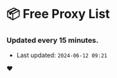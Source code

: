 # :package: Free Proxy List
### Updated every 15 minutes.

- Last updated: `2024-06-12 09:21`

:heart:
